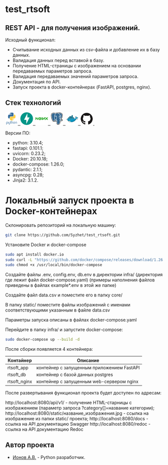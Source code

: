 # test_rtsoft

## REST API - для получения изображений.

Исходный функционал:
- Считывание исходных данных из csv-файла и добавление их в базу данных.
- Валидация данных перед вставкой в базу.
- Получение HTML-страницы с изображением на основании передаваемых параметров запроса.
- Валидация передаваемых значений параметров запроса.
- Документация по API.
- Запуск проекта в docker-контейнерах (FastAPI, postgres, nginx).


## Стек технологий 

<div>
  <a href="https://www.python.org/">
    <img src="https://github.com/devicons/devicon/blob/master/icons/python/python-original-wordmark.svg" title="Python" alt="Python" width="40" height="40"/>&nbsp;
  </a>
  <a href="https://fastapi.tiangolo.com/">
    <img src="https://github.com/devicons/devicon/blob/master/icons/fastapi/fastapi-original.svg" title="Python" alt="Python" width="40" height="40"/>&nbsp;
  </a>
  <a href="https://nginx.org/">
    <img src="https://github.com/devicons/devicon/blob/master/icons/nginx/nginx-original.svg" title="GitHub" alt="GitHub" width="40" height="40"/>&nbsp;
  </a>
  <a href="https://www.postgresql.org/">
    <img src="https://github.com/devicons/devicon/blob/master/icons/postgresql/postgresql-original.svg" title="GitHub" alt="GitHub" width="40" height="40"/>&nbsp;
  </a>
  <a href ="https://www.docker.com/">
    <img src="https://github.com/devicons/devicon/blob/master/icons/docker/docker-original.svg" title="Docker" alt="Docker" width="40" height="40"/>&nbsp;
  </a>
  <a href="https://github.com/">
    <img src="https://github.com/devicons/devicon/blob/master/icons/github/github-original.svg" title="GitHub" alt="GitHub" width="40" height="40"/>&nbsp;
  </a>
</div>

Версии ПО:

- python: 3.10.4;
- fastapi: 0.101.1;
- uvicorn: 0.23.2;
- Docker: 20.10.18;
- docker-compose: 1.26.0;
- pydantic: 2.1.1;
- asyncpg: 0.28;
- Jinja2: 3.1.2.


# Локальный запуск проекта в Docker-контейнерах

Склонировать репозиторий на локальную машину:
```sh
git clone https://github.com/Syzhet/test_rtsoft.git
```

Установите Docker и docker-compose
```sh
sudo apt install docker.io 
sudo curl -L "https://github.com/docker/compose/releases/download/1.26.0/docker-compose-$(uname -s)-$(uname -m)" -o /usr/local/bin/docker-compose
sudo chmod +x /usr/local/bin/docker-compose
```

Cоздайте файлы .env, config.env, db.env в директории
infra/ (директория где лежит файл docker-compose.yaml)
(примеры наполнения файлов приведены в файлах example*.env в этой же папке)

Создайте файл data.csv и поместите его в папку core/

В папку static/ поместите файлы изображений с именами соответствующими
указанным в файле data.csv

Параметры запуска описаны в файлах docker-compose.yaml

Перейдите в папку infra/ и запустите docker-compose:
```sh
sudo docker-compose up --build -d
```

После сборки появляется 4 контейнера:

| Контайнер | Описание |
| ------ | ------ |
| rtsoft_app | контейнер с запущенным приложением FastAPI|
| rtsoft_db | контейнер с базой данных postgres|
| rtsoft_nginx | контейнер с запущенным web-сервером nginx|

После развертывания функционал проекта будет доступен по адресам:

http://localhost:8080/api/v1/ - получение HTML-старницы с изображением (параметр запроса ?category[]=название категории);
http://localhost:8080/static/название_изображения.jpg - ссылка на изображение из папки static/ проекта;
http://localhost:8080/docs - ссылка на API документацию Swagger
http://localhost:8080/redoc - ссылка на API документацию Redoc


## Автор проекта

- [Ионов А.В.](https://github.com/Syzhet) - Python разработчик.
